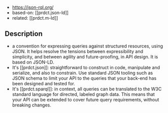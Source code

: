 
- https://json-rql.org/
- based-on: [[prdct.json-ld]]
- related: [[prdct.m-ld]]

## Description

- a convention for expressing queries against structured resources, using JSON. It helps resolve the tensions between expressibility and simplicity, and between agility and future-proofing, in API design. It is based on JSON-LD.
- It's [[prdct.json]]: straightforward to construct in code, manipulate and serialize, and also to constrain. Use standard JSON tooling such as JSON schema to limit your API to the queries that your back-end has been designed and tested for.
- It's [[prdct.sparql]]: in context, all queries can be translated to the W3C standard language for directed, labeled graph data. This means that your API can be extended to cover future query requirements, without breaking changes.

